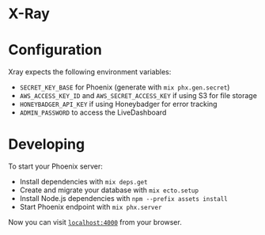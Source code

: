 # X-Ray

# Configuration

Xray expects the following environment variables:

- `SECRET_KEY_BASE` for Phoenix (generate with `mix phx.gen.secret`)
- `AWS_ACCESS_KEY_ID` and `AWS_SECRET_ACCESS_KEY` if using S3 for file storage
- `HONEYBADGER_API_KEY` if using Honeybadger for error tracking
- `ADMIN_PASSWORD` to access the LiveDashboard

# Developing

To start your Phoenix server:

  * Install dependencies with `mix deps.get`
  * Create and migrate your database with `mix ecto.setup`
  * Install Node.js dependencies with `npm --prefix assets install`
  * Start Phoenix endpoint with `mix phx.server`

Now you can visit [`localhost:4000`](http://localhost:4000) from your browser.